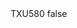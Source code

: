 <?xml version="1.0" encoding="UTF-8"?>
<CustomMetadata xmlns="http://soap.sforce.com/2006/04/metadata">
    <label>TXU580</label>
    <protected>false</protected>
</CustomMetadata>
